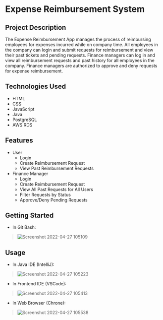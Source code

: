 # Expense Reimbursement System

## Project Description
The Expense Reimbursement App manages the process of reimbursing employees for expenses incurred while on company time. 
All employees in the company can login and submit requests for reimbursement and view their past tickets and pending requests. 
Finance managers can log in and view all reimbursement requests and past history for all employees in the company. 
Finance managers are authorized to approve and deny requests for expense reimbursement.

## Technologies Used
- HTML 
- CSS 
- JavaScript 
- Java 
- PostgreSQL 
- AWS RDS

## Features
- User
  - Login
  - Create Reimbursement Request
  - View Past Reimbursement Requests
- Finance Manager
  - Login
  - Create Reimbursement Request
  - View All Past Requests for All Users
  - Filter Requests by Status
  - Approve/Deny Pending Requests

## Getting Started
- In Git Bash:
> ![Screenshot 2022-04-27 105109](https://user-images.githubusercontent.com/100227172/165546751-cbbbc4d1-386a-46bc-bdb4-921e263b7ff1.png)

## Usage
- In Java IDE (IntelliJ):
> ![Screenshot 2022-04-27 105223](https://user-images.githubusercontent.com/100227172/165547097-888ad956-ce3e-4d59-8aef-b181f35ad1ce.jpg)

- In Frontend IDE (VSCode):
> ![Screenshot 2022-04-27 105413](https://user-images.githubusercontent.com/100227172/165547462-2100b7b7-e970-47a2-9b3c-65b9f19bb1a3.png)

- In Web Browser (Chrone):
> ![Screenshot 2022-04-27 105538](https://user-images.githubusercontent.com/100227172/165547866-e0de9df1-4ef3-4403-a3cd-6bbf7dcbd11b.png)
